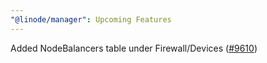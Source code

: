 ```yaml
---
"@linode/manager": Upcoming Features
---
```


Added NodeBalancers table under Firewall/Devices ([#9610](https://github.com/linode/manager/pull/9610))
